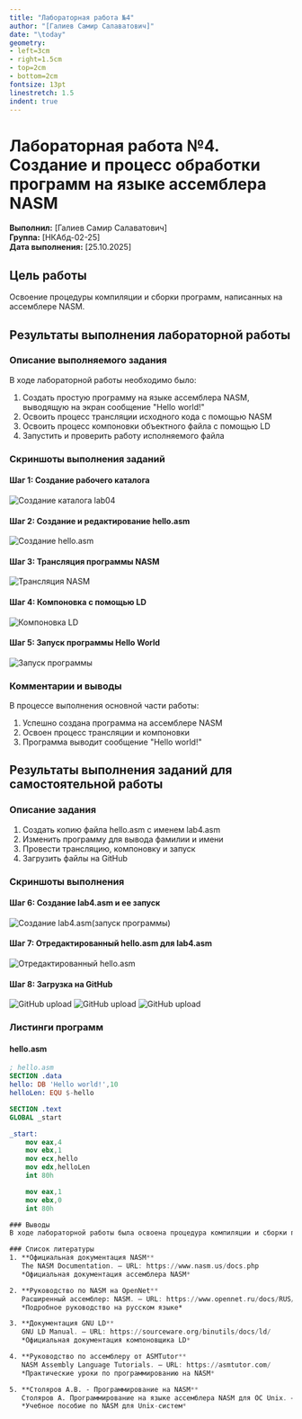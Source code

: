 ```yaml
---
title: "Лабораторная работа №4"
author: "[Галиев Самир Салаватович]"
date: "\today"
geometry:
- left=3cm
- right=1.5cm
- top=2cm
- bottom=2cm
fontsize: 13pt
linestretch: 1.5
indent: true
---
```


# Лабораторная работа №4. Создание и процесс обработки программ на языке ассемблера NASM

**Выполнил:** [Галиев Самир Салаватович]  
**Группа:** [НКАбд-02-25]  
**Дата выполнения:** [25.10.2025]

## Цель работы

Освоение процедуры компиляции и сборки программ, написанных на ассемблере NASM.

## Результаты выполнения лабораторной работы

### Описание выполняемого задания

В ходе лабораторной работы необходимо было:
1. Создать простую программу на языке ассемблера NASM, выводящую на экран сообщение "Hello world!"
2. Освоить процесс трансляции исходного кода с помощью NASM
3. Освоить процесс компоновки объектного файла с помощью LD
4. Запустить и проверить работу исполняемого файла

### Скриншоты выполнения заданий

#### Шаг 1: Создание рабочего каталога
![Создание каталога lab04](images/step1.png)

#### Шаг 2: Создание и редактирование hello.asm
![Создание hello.asm](images/step2.png)

#### Шаг 3: Трансляция программы NASM
![Трансляция NASM](images/step3.png)

#### Шаг 4: Компоновка с помощью LD
![Компоновка LD](images/step4.png)

#### Шаг 5: Запуск программы Hello World
![Запуск программы](images/step5.png)

### Комментарии и выводы

В процессе выполнения основной части работы:
1. Успешно создана программа на ассемблере NASM
2. Освоен процесс трансляции и компоновки
3. Программа выводит сообщение "Hello world!"

## Результаты выполнения заданий для самостоятельной работы

### Описание задания

1. Создать копию файла hello.asm с именем lab4.asm
2. Изменить программу для вывода фамилии и имени
3. Провести трансляцию, компоновку и запуск
4. Загрузить файлы на GitHub

### Скриншоты выполнения

#### Шаг 6: Создание lab4.asm и ее запуск
![Создание lab4.asm(запуск программы)](images/step6.png)

#### Шаг 7: Отредактированный hello.asm для lab4.asm
![Отредактированный hello.asm](images/step7.png)

#### Шаг 8: Загрузка на GitHub
![GitHub upload](images/step9.png)
![GitHub upload](images/step10.png)
![GitHub upload](images/step11.png)

### Листинги программ

#### hello.asm
```nasm
; hello.asm
SECTION .data
hello: DB 'Hello world!',10
helloLen: EQU $-hello

SECTION .text
GLOBAL _start

_start:
    mov eax,4
    mov ebx,1
    mov ecx,hello
    mov edx,helloLen
    int 80h

    mov eax,1
    mov ebx,0
    int 80h

### Выводы 
В ходе лабораторной работы была освоена процедура компиляции и сборки программ на ассемблере NASM. Изучены этапы трансляции, компоновки и запуска программ.

### Список литературы
1. **Официальная документация NASM**  
   The NASM Documentation. — URL: https://www.nasm.us/docs.php  
   *Официальная документация ассемблера NASM*

2. **Руководство по NASM на OpenNet**  
   Расширенный ассемблер: NASM. — URL: https://www.opennet.ru/docs/RUS/nasm/  
   *Подробное руководство на русском языке*

3. **Документация GNU LD**  
   GNU LD Manual. — URL: https://sourceware.org/binutils/docs/ld/  
   *Официальная документация компоновщика LD*

4. **Руководство по ассемблеру от ASMTutor**  
   NASM Assembly Language Tutorials. — URL: https://asmtutor.com/  
   *Практические уроки по программированию на NASM*

5. **Столяров А.В. - Программирование на NASM**  
   Столяров А. Программирование на языке ассемблера NASM для OC Unix. — 2-е изд. — М.: МАКС Пресс, 2011. — URL: http://www.stolyarov.info/books/asm_unix  
   *Учебное пособие по NASM для Unix-систем*
